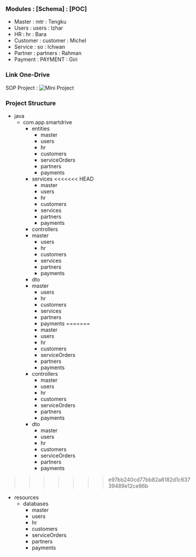 
### Modules : [Schema] : [POC]
* Master : mtr : Tengku
* Users : users : Izhar
* HR : hr : Bara
* Customer : customer : Michel
* Service : so : Ichwan
* Partner : partners : Rahman
* Payment : PAYMENT : Giri

### Link One-Drive
SOP Project : ![Mini Project](https://codedevid-my.sharepoint.com/personal/dian_code_id/_layouts/15/onedrive.aspx?ga=1&id=%2Fpersonal%2Fdian%5Fcode%5Fid%2FDocuments%2FCodeidAcademy%2FJava%20FullStack%2FBatch27%2F04%2DMINI%20PROJECT)

### Project Structure
* java
  * com.app.smartdrive
    * entities
      * master
      * users
      * hr
      * customers
      * serviceOrders
      * partners
      * payments
    * services
<<<<<<< HEAD
        * master
        * users
        * hr
        * customers
        * services
        * partners
        * payments
    * controllers
    * master
        * users
        * hr
        * customers
        * services
        * partners
        * payments
    * dto
    * master
        * users
        * hr
        * customers
        * services
        * partners
        * payments
=======
      * master
      * users
      * hr
      * customers
      * serviceOrders
      * partners
      * payments
    * controllers
      * master
      * users
      * hr
      * customers
      * serviceOrders
      * partners
      * payments
    * dto
      * master
      * users
      * hr
      * customers
      * serviceOrders
      * partners
      * payments
>>>>>>> e97bb240cd77bb82a8182d1c63739489e12ce86b
  * resources
    * databases
      * master
      * users
      * hr
      * customers
      * serviceOrders
      * partners
      * payments
